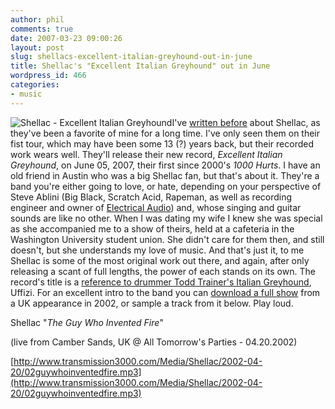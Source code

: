 ```yaml
---
author: phil
comments: true
date: 2007-03-23 09:00:26
layout: post
slug: shellacs-excellent-italian-greyhound-out-in-june
title: Shellac's "Excellent Italian Greyhound" out in June
wordpress_id: 466
categories:
- music
---
```


![Shellac - Excellent Italian Greyhound](http://fak3r.com/wp-content/uploads/2007/03/shellac-excellent_italian_greyhound.jpg)I've [written before](http://fak3r.com/2006/09/27/new-shellac-album-early-2007/) about Shellac, as they've been a favorite of mine for a long time.  I've only seen them on their fist tour, which may have been some 13 (?) years back, but their recorded work wears well.  They'll release their new record, _Excellent Italian Greyhound_, on June 05, 2007, their first since 2000's _1000 Hurts_.  I have an old friend in Austin who was a big Shellac fan, but that's about it.  They're a band you're either going to love, or hate, depending on your perspective of Steve Ablini (Big Black, Scratch Acid, Rapeman, as well as recording engineer and owner of [Electrical Audio](http://www.electrical.com/)) and, whose singing and guitar sounds are like no other.  When I was dating my wife I knew she was special as she accompanied me to a show of theirs, held at a cafeteria in the Washington University student union.  She didn't care for them then, and still doesn't, but she understands my love of music.  And that's just it, to me Shellac is some of the most original work out there, and again, after only releasing a scant of full lengths, the power of each stands on its own. The record's title is a [reference to drummer Todd Trainer's Italian Greyhound](http://en.wikipedia.org/wiki/Excellent_Italian_Greyhound), Uffizi.  For an excellent intro to the band you can [download a full show](http://www.transmission3000.com/bands/?r=shellac.html) from a UK appearance in 2002, or sample a track from it below.  Play loud.

Shellac "_The Guy Who Invented Fire_"

(live from Camber Sands, UK @ All Tomorrow's Parties - 04.20.2002)

[http://www.transmission3000.com/Media/Shellac/2002-04-20/02guywhoinventedfire.mp3](http://www.transmission3000.com/Media/Shellac/2002-04-20/02guywhoinventedfire.mp3)
